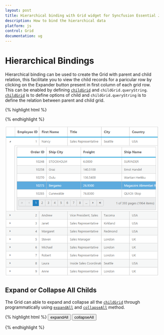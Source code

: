 ```yaml
---
layout: post
title: Hierarchical binding with Grid widget for Syncfusion Essential JS
description: How to bind the hierarchical data
platform: js
control: Grid
documentation: ug
---
```

# Hierarchical Bindings

Hierarchical binding can be used to create the Grid with parent and child relation, this facilitate you to view the child records for a paricular row by clicking on the Expander button present in first column of each grid row. This can be enabled by defining [`childGrid`](http://help.syncfusion.com/js/api/ejgrid#members:childgrid "childGrid") and `childGrid.queryString`. [`childGrid`](http://help.syncfusion.com/js/api/ejgrid#members:childgrid "childGrid") is to define options of child and `childGrid.queryString` is to define the relation between parent and child grid.

{% highlight html %}

<div id="Grid"></div>
<script type="text/javascript">
  // the datasource "window.employeeView" is referred from jsondata.min.js
  
  var data = window.employeeView;
  
  var dataManger = ej.DataManager({
  
      url: "http://mvc.syncfusion.com/Services/Northwnd.svc/Orders/"
  
  });
  
  $("#Grid").ejGrid({
      dataSource: data,
      childGrid: {
          dataSource: dataManger,
          queryString: "EmployeeID",
          allowPaging: true,
          pageSettings: {
              pageSize: 5
          },
          columns: [
              { field: "OrderID", headerText: 'Order ID', textAlign: ej.TextAlign.Right, width: 85 },
              { field: "ShipCity",headerText: 'Ship City', textAlign: ej.TextAlign.Left,width: 100},
              { field: "Freight", headerText: 'Freight',  textAlign: ej.TextAlign.Left,width: 120},
              { field: "ShipName", headerText: 'Ship Name', textAlign: ej.TextAlign.Left, width: 100 }
          ]
      },
      columns:
          [
              {field: "EmployeeID", headerText: 'Employee ID',textAlign: ej.TextAlign.Right,width: 85},
              {field: "FirstName",headerText: 'First Name',textAlign: ej.TextAlign.Left,width: 100},
              { field: "Title", headerText: 'Title', textAlign: ej.TextAlign.Left, width: 120 },
              { field: "City", headerText: 'City', textAlign: ej.TextAlign.Left, width: 10 },
              { field: "Country", headerText: 'Country', textAlign: ej.TextAlign.Left, width: 100 }
          ]
  
  });
  
</script>



{% endhighlight %}

![](Hierarchy-Grid_images/HierarchyGrid_img1.png)


## Expand or Collapse All Childs

The Grid can able to expand and collapse all the [`childGrid`](http://help.syncfusion.com/js/api/ejgrid#members:childgrid "childGrid") through programmatically using [`expandAll`](http://help.syncfusion.com/js/api/ejgrid#methods:expandall "expandAll") and [`collapseAll`](http://help.syncfusion.com/js/api/ejgrid#methods:collapseall "collapseAll") method.

{% highlight html %}
<button id="expand">expandAll</button>
<button id="collapse">collapseAll</button>
<div id="Grid"></div>
<script type="text/javascript">
  var data = window.employeeView;
  var dataManger = ej.DataManager({
    url: "http://mvc.syncfusion.com/Services/Northwnd.svc/Orders/"
  });
  $("#expand,#collapse").ejButton({
    showRoundedCorner: true,
    size: "mini",
    width: 150,
    click: function(args) {
      $("#Grid").ejGrid(args.model.text); //invokes expandAll & collapseAll method based on button name
    }
  });
  $("#Grid").ejGrid({
    dataSource: data,
    childGrid: {
      dataSource: dataManger,
      queryString: "EmployeeID",
      allowPaging: true,
      pageSettings: {
        pageSize: 5
      }
    }
  });
</script>



{% endhighlight %}

